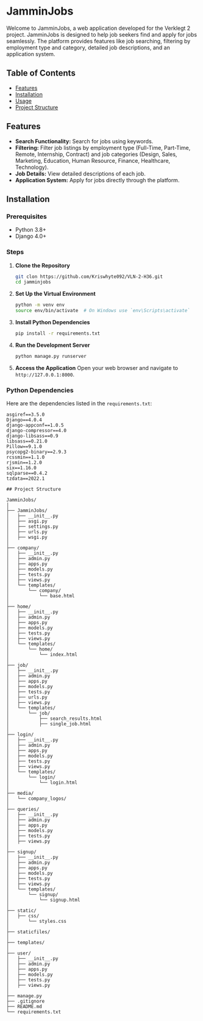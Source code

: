 # JamminJobs

Welcome to JamminJobs, a web application developed for the Verklegt 2 project. JamminJobs is designed to help job seekers find and apply for jobs seamlessly. The platform provides features like job searching, filtering by employment type and category, detailed job descriptions, and an application system.

## Table of Contents

- [Features](#features)
- [Installation](#installation)
- [Usage](#usage)
- [Project Structure](#project-structure)


## Features

- **Search Functionality:** Search for jobs using keywords.
- **Filtering:** Filter job listings by employment type (Full-Time, Part-Time, Remote, Internship, Contract) and job categories (Design, Sales, Marketing, Education, Human Resource, Finance, Healthcare, Technology).
- **Job Details:** View detailed descriptions of each job.
- **Application System:** Apply for jobs directly through the platform.

## Installation

### Prerequisites

- Python 3.8+
- Django 4.0+

### Steps

1. **Clone the Repository**
    ```bash
    git clon https://github.com/Kriswhyte092/VLN-2-H36.git
    cd jamminjobs
    ```

2. **Set Up the Virtual Environment**
    ```bash
    python -m venv env
    source env/bin/activate  # On Windows use `env\Scripts\activate`
    ```

3. **Install Python Dependencies**
    ```bash
    pip install -r requirements.txt
    ```

4. **Run the Development Server**
    ```bash
    python manage.py runserver
    ```

5. **Access the Application**
    Open your web browser and navigate to `http://127.0.0.1:8000`.

### Python Dependencies

Here are the dependencies listed in the `requirements.txt`:

```plaintext
asgiref==3.5.0
Django==4.0.4
django-appconf==1.0.5
django-compressor==4.0
django-libsass==0.9
libsass==0.21.0
Pillow==9.1.0
psycopg2-binary==2.9.3
rcssmin==1.1.0
rjsmin==1.2.0
six==1.16.0
sqlparse==0.4.2
tzdata==2022.1

## Project Structure

JamminJobs/
│
├── JamminJobs/
│   ├── __init__.py
│   ├── asgi.py
│   ├── settings.py
│   ├── urls.py
│   ├── wsgi.py
│
├── company/
│   ├── __init__.py
│   ├── admin.py
│   ├── apps.py
│   ├── models.py
│   ├── tests.py
│   ├── views.py
│   └── templates/
│       └── company/
│           └── base.html
│
├── home/
│   ├── __init__.py
│   ├── admin.py
│   ├── apps.py
│   ├── models.py
│   ├── tests.py
│   ├── views.py
│   └── templates/
│       └── home/
│           └── index.html
│
├── job/
│   ├── __init__.py
│   ├── admin.py
│   ├── apps.py
│   ├── models.py
│   ├── tests.py
│   ├── urls.py
│   ├── views.py
│   └── templates/
│       └── job/
│           ├── search_results.html
│           ├── single_job.html
│
├── login/
│   ├── __init__.py
│   ├── admin.py
│   ├── apps.py
│   ├── models.py
│   ├── tests.py
│   ├── views.py
│   └── templates/
│       └── login/
│           └── login.html
│
├── media/
│   └── company_logos/
│
├── queries/
│   ├── __init__.py
│   ├── admin.py
│   ├── apps.py
│   ├── models.py
│   ├── tests.py
│   ├── views.py
│
├── signup/
│   ├── __init__.py
│   ├── admin.py
│   ├── apps.py
│   ├── models.py
│   ├── tests.py
│   ├── views.py
│   └── templates/
│       └── signup/
│           └── signup.html
│
├── static/
│   ├── css/
│       └── styles.css
│
├── staticfiles/
│
├── templates/
│
├── user/
│   ├── __init__.py
│   ├── admin.py
│   ├── apps.py
│   ├── models.py
│   ├── tests.py
│   ├── views.py
│
├── manage.py
├── .gitignore
├── README.md
└── requirements.txt
